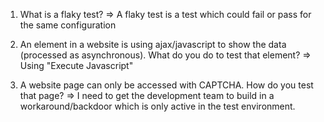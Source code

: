 1. What is a flaky test? 
=> A flaky test is a test which could fail or pass for the same configuration

2. An element in a website is using ajax/javascript to show the data (processed as 
asynchronous). What do you do to test that element?
=> Using "Execute Javascript"

3. A website page can only be accessed with CAPTCHA. How do you test that page?
=> I need to get the development team to build in a workaround/backdoor which is only active in the test environment.
